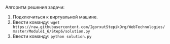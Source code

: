 Алгоритм решения задачи:

 1. Подключиться к виртуальной машине.
 2. Ввести команду: ```wget https://raw.githubusercontent.com/IgorxutStepikOrg/WebTechnologies/master/Module1_6/Step6/solution.py ```
 3. Ввести команду: ``` python solution.py ```
